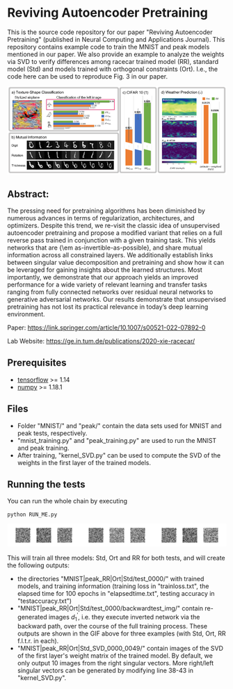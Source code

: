 # Reviving Autoencoder Pretraining

This is the source code repository for our paper
"Reviving Autoencoder Pretraining" (published in Neural Computing and Applications Journal).
This repository contains example code to train the MNIST and peak models mentioned in our paper. We also provide an example to analyze the weights via SVD to verify differences among racecar trained model (RR), standard model (Std) and models trained with orthogonal constraints (Ort). I.e., the code here can be used to reproduce Fig. 3 in our paper.


![racecar Training teaser](resources/racecar-teaser.png)

## Abstract:

The pressing need for pretraining algorithms has been diminished by numerous advances in terms of regularization, architectures, and optimizers. Despite this trend, we re-visit the classic idea of unsupervised autoencoder pretraining and propose a modified variant that relies on a full reverse pass trained in conjunction with a given training task. This yields networks that are {\em as-invertible-as-possible}, and share mutual information across all constrained layers. We additionally establish links between singular value decomposition and pretraining and show how it can be leveraged for gaining insights about the learned structures. Most importantly, we demonstrate that our approach yields an improved performance for a wide variety of relevant learning and transfer tasks ranging from fully connected networks over residual neural networks to generative adversarial networks. Our results demonstrate that unsupervised pretraining has not lost its practical relevance in today’s deep learning environment.

Paper: <https://link.springer.com/article/10.1007/s00521-022-07892-0>

Lab Website: <https://ge.in.tum.de/publications/2020-xie-racecar/>

## Prerequisites

* [tensorflow](https://www.tensorflow.org/install) >= 1.14
* [numpy](https://numpy.org/install/)  >= 1.18.1

## Files

* Folder "MNIST/" and "peak/" contain the data sets used for MNIST and peak tests, respectively.
* "mnist_training.py" and "peak_training.py" are used to run the MNIST and peak training.
* After training, "kernel_SVD.py" can be used to compute the SVD of the weights in the first layer of the trained models.

## Running the tests
You can run the whole chain by executing
```
python RUN_ME.py
```

![An example evolution of the reverse pass for Std, Ort and RR.](resources/svd-output.gif)

This will train all three models: Std, Ort and RR for both tests, and will create the following outputs:
* the directories "MNIST|peak_RR|Ort|Std/test_0000/" with trained models, and training information (training loss in "trainloss.txt", the elapsed time for 100 epochs in "elapsedtime.txt", testing accuracy in "testaccuracy.txt")
* "MNIST|peak_RR|Ort|Std/test_0000/backwardtest_img/" contain re-generated images $d_{1}^{'}$, i.e. they execute inverted network via the backward path, over the course of the full training process. These outputs are shown in the GIF above for three examples (with Std, Ort, RR f.l.t.r. in each).
* "MNIST|peak_RR|Ort|Std_SVD_0000_0049/" contain images of the SVD of the first layer's weight matrix of the trained model. By default, we only output 10 images from the right singular vectors. More right/left singular vectors can be generated by modifying line 38-43 in "kernel_SVD.py".

